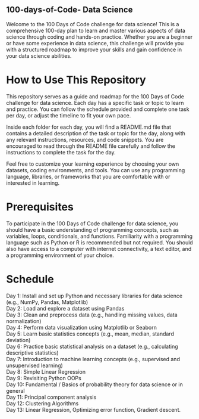 ## 100-days-of-Code- Data Science
Welcome to the 100 Days of Code challenge for data science! This is a comprehensive 100-day plan to learn and master various aspects of data science through coding and hands-on practice. Whether you are a beginner or have some experience in data science, this challenge will provide you with a structured roadmap to improve your skills and gain confidence in your data science abilities.

# How to Use This Repository
This repository serves as a guide and roadmap for the 100 Days of Code challenge for data science. Each day has a specific task or topic to learn and practice. You can follow the schedule provided and complete one task per day, or adjust the timeline to fit your own pace.

Inside each folder for each day, you will find a README.md file that contains a detailed description of the task or topic for the day, along with any relevant instructions, resources, and code snippets. You are encouraged to read through the README file carefully and follow the instructions to complete the task for the day.

Feel free to customize your learning experience by choosing your own datasets, coding environments, and tools. You can use any programming language, libraries, or frameworks that you are comfortable with or interested in learning.

# Prerequisites
To participate in the 100 Days of Code challenge for data science, you should have a basic understanding of programming concepts, such as variables, loops, conditionals, and functions. Familiarity with a programming language such as Python or R is recommended but not required. You should also have access to a computer with internet connectivity, a text editor, and a programming environment of your choice.

# Schedule
Day 1: Install and set up Python and necessary libraries for data science (e.g., NumPy, Pandas, Matplotlib) <br />
Day 2: Load and explore a dataset using Pandas <br />
Day 3: Clean and preprocess data (e.g., handling missing values, data normalization) <br />
Day 4: Perform data visualization using Matplotlib or Seaborn <br />
Day 5: Learn basic statistics concepts (e.g., mean, median, standard deviation)<br />
Day 6: Practice basic statistical analysis on a dataset (e.g., calculating descriptive statistics) <br />
Day 7: Introduction to machine learning concepts (e.g., supervised and unsupervised learning) <br />
Day 8: Simple Linear Regression <br/>
Day 9: Revisiting Python OOPs <br/>
Day 10: Fundamental / Basics of probability theory for data science or in general <br/>
Day 11: Principal component analysis<br/>
Day 12: Clustering Algorithms <br/>
Day 13: Linear Regression, Optimizing error function, Gradient descent. <br/>
